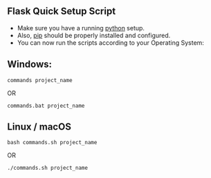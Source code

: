 ## Flask Quick Setup Script

- Make sure you have a running [python](https://www.python.org/downloads/) setup.
- Also, [pip](https://pip.pypa.io/en/stable/) should be properly installed and configured.
- You can now run the scripts according to your Operating System:

## Windows:
```
commands project_name  
```
OR
```
commands.bat project_name
```

## Linux / macOS
```
bash commands.sh project_name
```

OR

```
./commands.sh project_name
```
